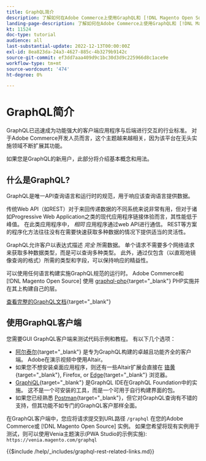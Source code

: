 ```yaml
---
title: GraphQL简介
description: 了解如何在Adobe Commerce上使用GraphQL和 [!DNL Magento Open Source]. 对Adobe Commerce和 [!DNL Magento Open Source].
landing-page-description: 了解如何在Adobe Commerce上使用GraphQL和 [!DNL Magento Open Source]. 对Adobe Commerce和 [!DNL Magento Open Source].
kt: 11524
doc-type: tutorial
audience: all
last-substantial-update: 2022-12-13T00:00:00Z
exl-id: 8ea823da-24a3-4627-885c-4b3279b9142c
source-git-commit: ef3dd7aaa409d9c1bc30d3d9c225966d8c1ace9e
workflow-type: tm+mt
source-wordcount: '474'
ht-degree: 0%

---
```


# GraphQL简介

GraphQL已迅速成为功能强大的客户端应用程序与后端进行交互的行业标准。 对于Adobe Commerce开发人员而言，这个主题越来越相关，因为该平台在无头实施领域不断扩展其功能。

如果您是GraphQL的新用户，此部分将介绍基本概念和用法。

## 什么是GraphQL?

GraphQL是唯一API查询语言和运行时的规范，用于响应该查询语言提供数据。

传统Web API（如REST）对于来回传递数据的不同系统来说非常有用，但对于诸如Progressive Web Application之类的现代应用程序链接体验而言，其性能低于峰值。 在此类应用程序中， _相同_ 应用程序通过web API进行通信。 REST等方案的程序化方法往往没有在需要快速获取多种数据的情况下提供适当的灵活性。

GraphQL允许客户以表达式描述 _完全_ 所需数据。 单个请求不需要多个网络请求来获取多种数据类型，而是可以查询多种类型。 此外，通过仅包含（以直观地镜像查询的格式）所需的类型和字段，可以保持响应的精益性。

可以使用任何语言构建实施GraphQL规范的运行时。 Adobe Commerce和 [!DNL Magento Open Source] 使用
[graphql-php](https://webonyx.github.io/graphql-php/){target="_blank"} PHP实施并在其上构建自己的层。

[查看完整的GraphQL文档](https://graphql.org/learn){target="_blank"}

## 使用GraphQL客户端

您需要GUI GraphQL客户端来测试代码示例和教程。 有以下几个选项：

* [阿尔泰尔](https://altairgraphql.dev/){target="_blank"} 是专为GraphQL构建的卓越且功能齐全的客户端。 Adobe在演示视频中使用Altair。
* 如果您不想安装桌面应用程序，则还有一些Altair扩展会直接在
   [铬黄](https://chrome.google.com/webstore/detail/altair-graphql-client/flnheeellpciglgpaodhkhmapeljopja){target="_blank"}, Firefox, or [Edge](https://microsoftedge.microsoft.com/addons/detail/altair-graphql-client/kpggioiimijgcalmnfnalgglgooonopa){target="_blank"} 浏览器。
* [GraphiQL](https://github.com/graphql/graphiql/tree/main/packages/graphiql){target="_blank"} 是GraphQL IDE在GraphQL Foundation中的实施。 这不是一个可安装的工具，而是一个可用于自行构建界面的包。
* 如果您已经熟悉 [Postman](https://www.postman.com/){target="_blank"}，但它对GraphQL查询有不错的支持，但其功能不如专门的GraphQL客户那样全面。

在GraphQL客户端中，您应将请求提交到URL路径 `/graphql` 在您的Adobe Commerce或 [!DNL Magento Open Source] 实例。 如果您希望将现有实例用于测试，则可以使用Venia主题演示(PWA Studio的示例实施): `https://venia.magento.com/graphql`

{{$include /help/_includes/graphql-rest-related-links.md}}
